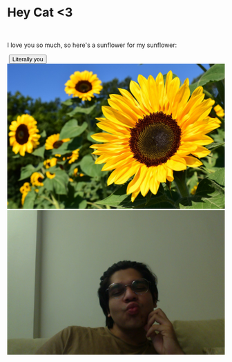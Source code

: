 
<body>
 <h1>Hey Cat <3</h1>
 <p>I love you so much, so here's a sunflower for my sunflower:</p>
 <button id="reveal-button">Literally you</button>
 <img id="flower-image" src="sunflower.jpeg" alt="Flower">
 <img id="flower-image" src="Photo on 22-06-24 at 3.38 PM.jpg" alt="lover of sunflower">

</body>
</html>
